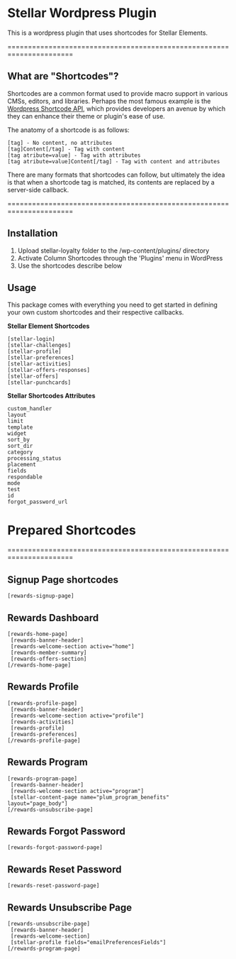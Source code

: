 # Stellar Wordpress Plugin
This is  a wordpress plugin that uses shortcodes for Stellar Elements.

======================================================================

## What are "Shortcodes"?

Shortcodes are a common format used to provide macro support in various CMSs, editors, and libraries. Perhaps the most famous example is the [Wordpress Shortcode API](https://codex.wordpress.org/Shortcode_API), which provides developers an avenue by which they can enhance their theme or plugin's ease of use.

The anatomy of a shortcode is as follows:

```
[tag] - No content, no attributes
[tag]Content[/tag] - Tag with content
[tag atribute=value] - Tag with attributes
[tag atribute=value]Content[/tag] - Tag with content and attributes
```

There are many formats that shortcodes can follow, but ultimately the idea is that when a shortcode tag is matched, its contents are replaced by a server-side callback.

======================================================================

## Installation
1. Upload stellar-loyalty folder to the /wp-content/plugins/ directory
2. Activate Column Shortcodes through the 'Plugins' menu in WordPress
3. Use the shortcodes describe below


## Usage
This package comes with everything you need to get started in defining your own custom shortcodes and their respective callbacks.

**Stellar Element Shortcodes**
```
[stellar-login]
[stellar-challenges]
[stellar-profile]
[stellar-preferences]
[stellar-activities]
[stellar-offers-responses]
[stellar-offers]
[stellar-punchcards]
```
**Stellar Shortcodes Attributes**
```
custom_handler
layout
limit
template
widget
sort_by
sort_dir
category
processing_status
placement
fields
respondable
mode
test
id
forgot_password_url
```


# Prepared Shortcodes

======================================================================

## Signup Page shortcodes
```
[rewards-signup-page]
```

## Rewards Dashboard
```
[rewards-home-page]
 [rewards-banner-header] 
 [rewards-welcome-section active="home"]
 [rewards-member-summary]
 [rewards-offers-section]
[/rewards-home-page]
```
## Rewards Profile
```
[rewards-profile-page]
 [rewards-banner-header]
 [rewards-welcome-section active="profile"]
 [rewards-activities]
 [rewards-profile]
 [rewards-preferences]
[/rewards-profile-page]
```
## Rewards Program
```
[rewards-program-page]
 [rewards-banner-header]
 [rewards-welcome-section active="program"]
 [stellar-content-page name="plum_program_benefits" layout="page_body"]
[/rewards-unsubscribe-page]
```
## Rewards Forgot Password
```
[rewards-forgot-password-page]

```
## Rewards Reset Password
```
[rewards-reset-password-page]
```
## Rewards Unsubscribe Page
```
[rewards-unsubscribe-page]
 [rewards-banner-header]
 [rewards-welcome-section]
 [stellar-profile fields="emailPreferencesFields"]
[/rewards-program-page]
```